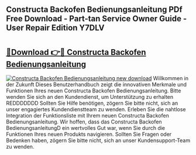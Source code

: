 ## Constructa Backofen Bedienungsanleitung PDf Free Download - Part-tan Service Owner Guide - User Repair Edition Y7DLV

# <h2><a href="http://df5o23b.blite.top/?on=Constructa+Backofen+Bedienungsanleitung">🔗Download 👉🔴 Constructa Backofen Bedienungsanleitung</a></h2>

[![Constructa Backofen Bedienungsanleitung new download](https://i.imgur.com/lujVjoI.png)](http://df5o23b.blite.top/?on=Constructa+Backofen+Bedienungsanleitung)
Willkommen in der Zukunft Dieses Benutzerhandbuch zeigt die innovativen Merkmale und Funktionen Ihres neuen Constructa Backofen Bedienungsanleitung. Bitte wenden Sie sich an den Kundendienst, um Unterstützung zu erhalten REDDDDDDD Sollten Sie Hilfe benötigen, zögern Sie bitte nicht, sich an unser engagiertes Kundendienstteam zu wenden. Erleben Sie die nahtlose Integration der Funktionsliste mit Ihrem neuen Constructa Backofen Bedienungsanleitung. Wir hoffen, dass das Constructa Backofen BedienungsanleitungD ein wertvolles Gut war, wenn Sie durch die Funktionen Ihres neuen Produkts navigieren. Sollten Sie Fragen oder Bedenken haben, zögern Sie bitte nicht, sich an unser Kundensupport-Team zu wenden.
